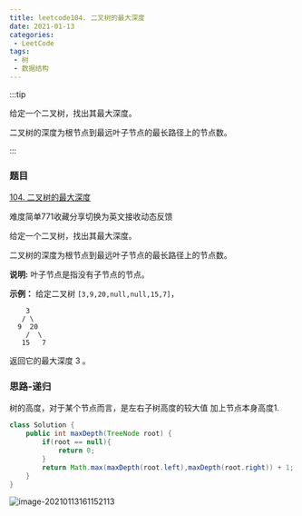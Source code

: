 ```yaml
---
title: leetcode104. 二叉树的最大深度
date: 2021-01-13
categories:
 - LeetCode
tags:
 - 树
 - 数据结构
---
```


:::tip

给定一个二叉树，找出其最大深度。

二叉树的深度为根节点到最远叶子节点的最长路径上的节点数。

:::

<!-- more -->

### 题目

[104. 二叉树的最大深度](https://leetcode-cn.com/problems/maximum-depth-of-binary-tree/)

难度简单771收藏分享切换为英文接收动态反馈

给定一个二叉树，找出其最大深度。

二叉树的深度为根节点到最远叶子节点的最长路径上的节点数。

**说明:** 叶子节点是指没有子节点的节点。

**示例：**
给定二叉树 `[3,9,20,null,null,15,7]`，

```
    3
   / \
  9  20
    /  \
   15   7
```

返回它的最大深度 3 。

### 思路-递归

树的高度，对于某个节点而言，是左右子树高度的较大值 加上节点本身高度1.

```java
class Solution {
    public int maxDepth(TreeNode root) {
        if(root == null){
            return 0;
        }
        return Math.max(maxDepth(root.left),maxDepth(root.right)) + 1;
    }
}
```

![image-20210113161152113](https://i.loli.net/2021/01/13/i1H9BcOaeSGjAyh.png)

